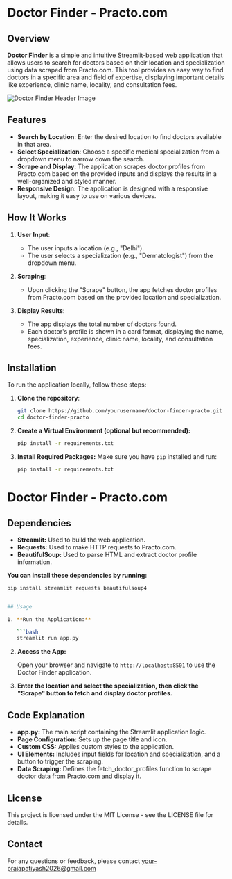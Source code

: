 # Doctor Finder - Practo.com

## Overview

**Doctor Finder** is a simple and intuitive Streamlit-based web application that allows users to search for doctors based on their location and specialization using data scraped from Practo.com. This tool provides an easy way to find doctors in a specific area and field of expertise, displaying important details like experience, clinic name, locality, and consultation fees.

![Doctor Finder Header Image](https://t4.ftcdn.net/jpg/02/74/73/01/360_F_274730119_ht4FXz4R6RnIJgPk7WeNALxxaf524Jrb.jpg)

## Features

- **Search by Location**: Enter the desired location to find doctors available in that area.
- **Select Specialization**: Choose a specific medical specialization from a dropdown menu to narrow down the search.
- **Scrape and Display**: The application scrapes doctor profiles from Practo.com based on the provided inputs and displays the results in a well-organized and styled manner.
- **Responsive Design**: The application is designed with a responsive layout, making it easy to use on various devices.

## How It Works

1. **User Input**:
   - The user inputs a location (e.g., "Delhi").
   - The user selects a specialization (e.g., "Dermatologist") from the dropdown menu.

2. **Scraping**:
   - Upon clicking the "Scrape" button, the app fetches doctor profiles from Practo.com based on the provided location and specialization.

3. **Display Results**:
   - The app displays the total number of doctors found.
   - Each doctor's profile is shown in a card format, displaying the name, specialization, experience, clinic name, locality, and consultation fees.

## Installation

To run the application locally, follow these steps:

1. **Clone the repository**:

   ```bash
   git clone https://github.com/yourusername/doctor-finder-practo.git
   cd doctor-finder-practo
2. **Create a Virtual Environment (optional but recommended):**

    ```bash
    pip install -r requirements.txt
3. **Install Required Packages:**
    Make sure you have `pip` installed and run:

   ```bash
   pip install -r requirements.txt
   ```
# Doctor Finder - Practo.com

## Dependencies

- **Streamlit:** Used to build the web application.
- **Requests:** Used to make HTTP requests to Practo.com.
- **BeautifulSoup:** Used to parse HTML and extract doctor profile information.

**You can install these dependencies by running:**

```bash
pip install streamlit requests beautifulsoup4


## Usage

1. **Run the Application:**

   ```bash
   streamlit run app.py
   ```

2. **Access the App:**

   Open your browser and navigate to `http://localhost:8501` to use the Doctor Finder application.

3. **Enter the location and select the specialization, then click the "Scrape" button to fetch and display doctor profiles.**

## Code Explanation
- **app.py:** The main script containing the Streamlit application logic.
- **Page Configuration:** Sets up the page title and icon.
- **Custom CSS:** Applies custom styles to the application.
- **UI Elements:** Includes input fields for location and specialization, and a button to trigger the scraping.
- **Data Scraping:** Defines the fetch_doctor_profiles function to scrape doctor data from Practo.com and display it.

## License
This project is licensed under the MIT License - see the LICENSE file for details.

## Contact
For any questions or feedback, please contact your-prajapatiyash2026@gmail.com

